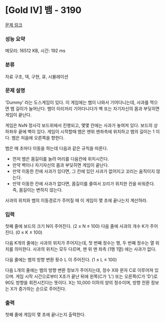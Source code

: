 # [Gold IV] 뱀 - 3190 

[문제 링크](https://www.acmicpc.net/problem/3190) 

### 성능 요약

메모리: 16512 KB, 시간: 192 ms

### 분류

자료 구조, 덱, 구현, 큐, 시뮬레이션

### 문제 설명

<p> 'Dummy' 라는 도스게임이 있다. 이 게임에는 뱀이 나와서 기어다니는데, 사과를 먹으면 뱀 길이가 늘어난다. 뱀이 이리저리 기어다니다가 벽 또는 자기자신의 몸과 부딪히면 게임이 끝난다.</p>

<p>게임은 NxN 정사각 보드위에서 진행되고, 몇몇 칸에는 사과가 놓여져 있다. 보드의 상하좌우 끝에 벽이 있다. 게임이 시작할때 뱀은 맨위 맨좌측에 위치하고 뱀의 길이는 1 이다. 뱀은 처음에 오른쪽을 향한다.</p>

<p>뱀은 매 초마다 이동을 하는데 다음과 같은 규칙을 따른다.</p>

<ul>
	<li>먼저 뱀은 몸길이를 늘려 머리를 다음칸에 위치시킨다.</li>
	<li>만약 벽이나 자기자신의 몸과 부딪히면 게임이 끝난다.</li>
	<li>만약 이동한 칸에 사과가 있다면, 그 칸에 있던 사과가 없어지고 꼬리는 움직이지 않는다.</li>
	<li>만약 이동한 칸에 사과가 없다면, 몸길이를 줄여서 꼬리가 위치한 칸을 비워준다. 즉, 몸길이는 변하지 않는다.</li>
</ul>

<p>사과의 위치와 뱀의 이동경로가 주어질 때 이 게임이 몇 초에 끝나는지 계산하라.</p>

### 입력 

 <p>첫째 줄에 보드의 크기 N이 주어진다. (2 ≤ N ≤ 100) 다음 줄에 사과의 개수 K가 주어진다. (0 ≤ K ≤ 100)</p>

<p>다음 K개의 줄에는 사과의 위치가 주어지는데, 첫 번째 정수는 행, 두 번째 정수는 열 위치를 의미한다. 사과의 위치는 모두 다르며, 맨 위 맨 좌측 (1행 1열) 에는 사과가 없다.</p>

<p>다음 줄에는 뱀의 방향 변환 횟수 L 이 주어진다. (1 ≤ L ≤ 100)</p>

<p>다음 L개의 줄에는 뱀의 방향 변환 정보가 주어지는데,  정수 X와 문자 C로 이루어져 있으며. 게임 시작 시간으로부터 X초가 끝난 뒤에 왼쪽(C가 'L') 또는 오른쪽(C가 'D')로 90도 방향을 회전시킨다는 뜻이다. X는 10,000 이하의 양의 정수이며, 방향 전환 정보는 X가 증가하는 순으로 주어진다.</p>

### 출력 

 <p>첫째 줄에 게임이 몇 초에 끝나는지 출력한다.</p>

